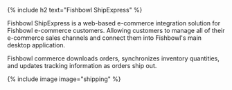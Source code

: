 {% include h2 text="Fishbowl ShipExpress" %}

Fishbowl ShipExpress is a web-based e-commerce integration solution for Fishbowl e-commerce customers. Allowing customers to manage all of their e-commerce sales channels and connect them into Fishbowl's main desktop application.

Fishbowl commerce downloads orders, synchronizes inventory quantities, and updates tracking information as orders ship out.

{% include image image="shipping" %}
